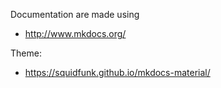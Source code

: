 Documentation are made using
- http://www.mkdocs.org/

Theme:
- https://squidfunk.github.io/mkdocs-material/
